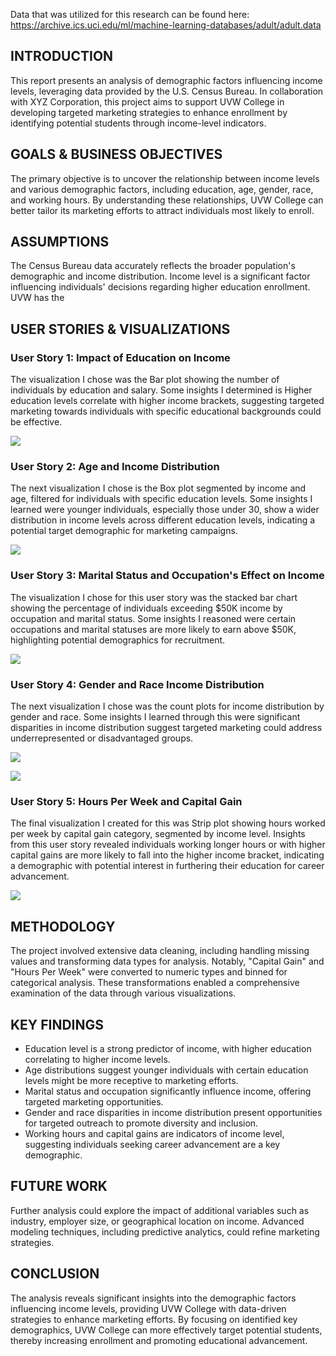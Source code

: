 Data that was utilized for this research can be found here: https://archive.ics.uci.edu/ml/machine-learning-databases/adult/adult.data

## INTRODUCTION
This report presents an analysis of demographic factors influencing income levels, leveraging data provided by the U.S. Census Bureau. In collaboration with XYZ Corporation, this project aims to support UVW College in developing targeted marketing strategies to enhance enrollment by identifying potential students through income-level indicators.

## GOALS & BUSINESS OBJECTIVES
The primary objective is to uncover the relationship between income levels and various demographic factors, including education, age, gender, race, and working hours. By understanding these relationships, UVW College can better tailor its marketing efforts to attract individuals most likely to enroll.

## ASSUMPTIONS
The Census Bureau data accurately reflects the broader population's demographic and income distribution. Income level is a significant factor influencing individuals' decisions regarding higher education enrollment. UVW has the

## USER STORIES & VISUALIZATIONS

### User Story 1: Impact of Education on Income
The visualization I chose was the Bar plot showing the number of individuals by education and salary. Some insights I determined is Higher education levels correlate with higher income brackets, suggesting targeted marketing towards individuals with specific educational backgrounds could be effective.

![](https://github.com/zgiovane/Marketing-Profile-Visualizations/blob/a82c996ca32330de508185e2eead6dbb80c9c071/plot-visuals/Screenshot%202024-02-27%20215422.png)
 
### User Story 2: Age and Income Distribution
The next visualization I chose is the Box plot segmented by income and age, filtered for individuals with specific education levels. Some insights I learned were younger individuals, especially those under 30, show a wider distribution in income levels across different education levels, indicating a potential target demographic for marketing campaigns.

![](https://github.com/zgiovane/Marketing-Profile-Visualizations/blob/39f62b704b7cb36c3f28eced897eb68b189921a0/plot-visuals/Screenshot%202024-02-27%20215749.png)

### User Story 3: Marital Status and Occupation's Effect on Income
The visualization I chose for this user story was the stacked bar chart showing the percentage of individuals exceeding $50K income by occupation and marital status. Some insights I reasoned were certain occupations and marital statuses are more likely to earn above $50K, highlighting potential demographics for recruitment.

![](https://github.com/zgiovane/Marketing-Profile-Visualizations/blob/9d7284524636cb42b815e0bd57a061e5385338e9/plot-visuals/Screenshot%202024-02-27%20215934.png)
 
### User Story 4: Gender and Race Income Distribution
The next visualization I chose was the count plots for income distribution by gender and race. Some insights I learned through this were significant disparities in income distribution suggest targeted marketing could address underrepresented or disadvantaged groups.

![](https://github.com/zgiovane/Marketing-Profile-Visualizations/blob/e0833e1581b31819f8cf3e0f200e69d450a20657/plot-visuals/Screenshot%202024-02-27%20220053.png)

![](https://github.com/zgiovane/Marketing-Profile-Visualizations/blob/e3a2fe65f72d03596bdf42b3d8b8fc1320e29807/plot-visuals/Screenshot%202024-02-27%20220119.png)

### User Story 5: Hours Per Week and Capital Gain
The final visualization I created for this was Strip plot showing hours worked per week by capital gain category, segmented by income level. Insights from this user story revealed individuals working longer hours or with higher capital gains are more likely to fall into the higher income bracket, indicating a demographic with potential interest in furthering their education for career advancement.

![](https://github.com/zgiovane/Marketing-Profile-Visualizations/blob/410f41bb7b2be02110b8683cfdbaacd59c321c58/plot-visuals/Screenshot%202024-02-27%20220408.png)
 
## METHODOLOGY
The project involved extensive data cleaning, including handling missing values and transforming data types for analysis. Notably, "Capital Gain" and "Hours Per Week" were converted to numeric types and binned for categorical analysis. These transformations enabled a comprehensive examination of the data through various visualizations.

## KEY FINDINGS
- Education level is a strong predictor of income, with higher education correlating to higher income levels.
- Age distributions suggest younger individuals with certain education levels might be more receptive to marketing efforts.
- Marital status and occupation significantly influence income, offering targeted marketing opportunities.
- Gender and race disparities in income distribution present opportunities for targeted outreach to promote diversity and inclusion.
- Working hours and capital gains are indicators of income level, suggesting individuals seeking career advancement are a key demographic.

## FUTURE WORK
Further analysis could explore the impact of additional variables such as industry, employer size, or geographical location on income. Advanced modeling techniques, including predictive analytics, could refine marketing strategies.

## CONCLUSION
The analysis reveals significant insights into the demographic factors influencing income levels, providing UVW College with data-driven strategies to enhance marketing efforts. By focusing on identified key demographics, UVW College can more effectively target potential students, thereby increasing enrollment and promoting educational advancement.
